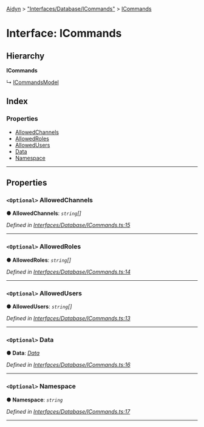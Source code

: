 [Aidyn](../README.md) > ["Interfaces/Database/ICommands"](../modules/_interfaces_database_icommands_.md) > [ICommands](../interfaces/_interfaces_database_icommands_.icommands.md)

# Interface: ICommands

## Hierarchy

**ICommands**

↳  [ICommandsModel](_database_models_commands_.icommandsmodel.md)

## Index

### Properties

* [AllowedChannels](_interfaces_database_icommands_.icommands.md#allowedchannels)
* [AllowedRoles](_interfaces_database_icommands_.icommands.md#allowedroles)
* [AllowedUsers](_interfaces_database_icommands_.icommands.md#allowedusers)
* [Data](_interfaces_database_icommands_.icommands.md#data)
* [Namespace](_interfaces_database_icommands_.icommands.md#namespace)

---

## Properties

<a id="allowedchannels"></a>

### `<Optional>` AllowedChannels

**● AllowedChannels**: *`string`[]*

*Defined in [Interfaces/Database/ICommands.ts:15](https://github.com/PaulEndri/aidyn/blob/a12a15f/src/Interfaces/Database/ICommands.ts#L15)*

___
<a id="allowedroles"></a>

### `<Optional>` AllowedRoles

**● AllowedRoles**: *`string`[]*

*Defined in [Interfaces/Database/ICommands.ts:14](https://github.com/PaulEndri/aidyn/blob/a12a15f/src/Interfaces/Database/ICommands.ts#L14)*

___
<a id="allowedusers"></a>

### `<Optional>` AllowedUsers

**● AllowedUsers**: *`string`[]*

*Defined in [Interfaces/Database/ICommands.ts:13](https://github.com/PaulEndri/aidyn/blob/a12a15f/src/Interfaces/Database/ICommands.ts#L13)*

___
<a id="data"></a>

### `<Optional>` Data

**● Data**: *[Data](_interfaces_database_icommands_.data.md)*

*Defined in [Interfaces/Database/ICommands.ts:16](https://github.com/PaulEndri/aidyn/blob/a12a15f/src/Interfaces/Database/ICommands.ts#L16)*

___
<a id="namespace"></a>

### `<Optional>` Namespace

**● Namespace**: *`string`*

*Defined in [Interfaces/Database/ICommands.ts:17](https://github.com/PaulEndri/aidyn/blob/a12a15f/src/Interfaces/Database/ICommands.ts#L17)*

___

